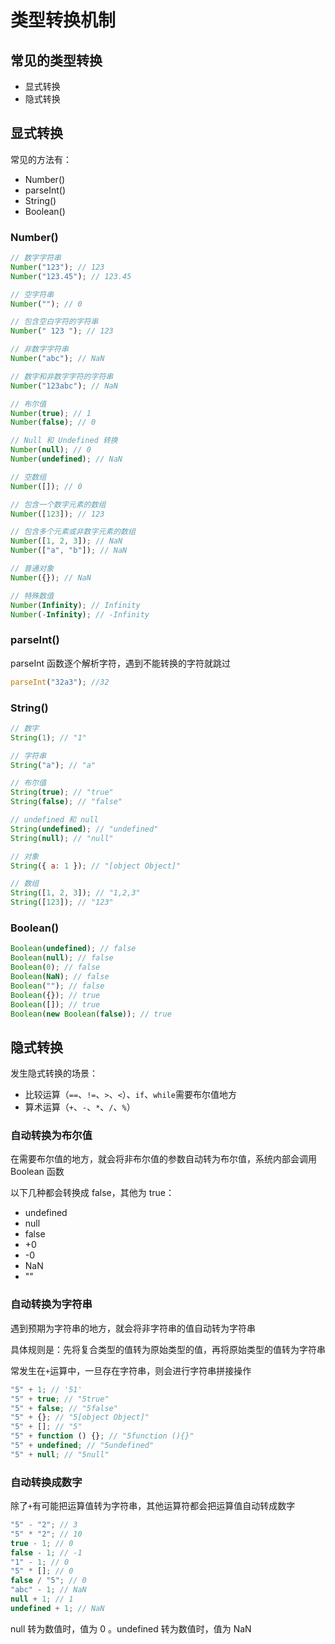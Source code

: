 # 类型转换机制

## 常见的类型转换

- 显式转换
- 隐式转换

## 显式转换

常见的方法有：

- Number()
- parseInt()
- String()
- Boolean()

### Number()

```js
// 数字字符串
Number("123"); // 123
Number("123.45"); // 123.45

// 空字符串
Number(""); // 0

// 包含空白字符的字符串
Number(" 123 "); // 123

// 非数字字符串
Number("abc"); // NaN

// 数字和非数字字符的字符串
Number("123abc"); // NaN

// 布尔值
Number(true); // 1
Number(false); // 0

// Null 和 Undefined 转换
Number(null); // 0
Number(undefined); // NaN

// 空数组
Number([]); // 0

// 包含一个数字元素的数组
Number([123]); // 123

// 包含多个元素或非数字元素的数组
Number([1, 2, 3]); // NaN
Number(["a", "b"]); // NaN

// 普通对象
Number({}); // NaN

// 特殊数值
Number(Infinity); // Infinity
Number(-Infinity); // -Infinity
```

### parseInt()

parseInt 函数逐个解析字符，遇到不能转换的字符就跳过

```js
parseInt("32a3"); //32
```

### String()

```js
// 数字
String(1); // "1"

// 字符串
String("a"); // "a"

// 布尔值
String(true); // "true"
String(false); // "false"

// undefined 和 null
String(undefined); // "undefined"
String(null); // "null"

// 对象
String({ a: 1 }); // "[object Object]"

// 数组
String([1, 2, 3]); // "1,2,3"
String([123]); // "123"
```

### Boolean()

```js
Boolean(undefined); // false
Boolean(null); // false
Boolean(0); // false
Boolean(NaN); // false
Boolean(""); // false
Boolean({}); // true
Boolean([]); // true
Boolean(new Boolean(false)); // true
```

## 隐式转换

发生隐式转换的场景：

- 比较运算（`==`、`!=`、`>`、`<`）、`if`、`while`需要布尔值地方
- 算术运算（`+`、`-`、`*`、`/`、`%`）

### 自动转换为布尔值

在需要布尔值的地方，就会将非布尔值的参数自动转为布尔值，系统内部会调用 Boolean 函数

以下几种都会转换成 false，其他为 true：

- undefined
- null
- false
- +0
- -0
- NaN
- ""

### 自动转换为字符串

遇到预期为字符串的地方，就会将非字符串的值自动转为字符串

具体规则是：先将复合类型的值转为原始类型的值，再将原始类型的值转为字符串

常发生在`+`运算中，一旦存在字符串，则会进行字符串拼接操作

```js
"5" + 1; // '51'
"5" + true; // "5true"
"5" + false; // "5false"
"5" + {}; // "5[object Object]"
"5" + []; // "5"
"5" + function () {}; // "5function (){}"
"5" + undefined; // "5undefined"
"5" + null; // "5null"
```

### 自动转换成数字

除了`+`有可能把运算值转为字符串，其他运算符都会把运算值自动转成数字

```js
"5" - "2"; // 3
"5" * "2"; // 10
true - 1; // 0
false - 1; // -1
"1" - 1; // 0
"5" * []; // 0
false / "5"; // 0
"abc" - 1; // NaN
null + 1; // 1
undefined + 1; // NaN
```

null 转为数值时，值为 0 。undefined 转为数值时，值为 NaN
